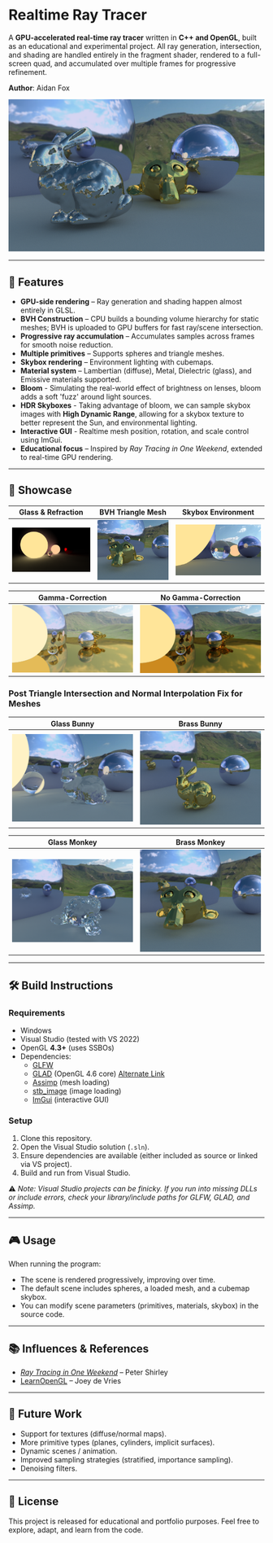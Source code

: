# Realtime Ray Tracer  

A **GPU-accelerated real-time ray tracer** written in **C++ and OpenGL**, built as an educational and experimental project. All ray generation, intersection, and shading are handled entirely in the fragment shader, rendered to a full-screen quad, and accumulated over multiple frames for progressive refinement.  

**Author**: Aidan Fox  

![](screenshots/metal-meshes.png)

---

## 🚀 Features  

- **GPU-side rendering** – Ray generation and shading happen almost entirely in GLSL.  
- **BVH Construction** – CPU builds a bounding volume hierarchy for static meshes; BVH is uploaded to GPU buffers for fast ray/scene intersection.  
- **Progressive ray accumulation** – Accumulates samples across frames for smooth noise reduction.  
- **Multiple primitives** – Supports spheres and triangle meshes.  
- **Skybox rendering** – Environment lighting with cubemaps.  
- **Material system** – Lambertian (diffuse), Metal, Dielectric (glass), and Emissive materials supported.
- **Bloom** - Simulating the real-world effect of brightness on lenses, bloom adds a soft 'fuzz' around light sources.
- **HDR Skyboxes** - Taking advantage of bloom, we can sample skybox images with **High Dynamic Range**, allowing for a skybox texture to better represent the Sun, and environmental lighting.
- **Interactive GUI** - Realtime mesh position, rotation, and scale control using ImGui.  
- **Educational focus** – Inspired by *Ray Tracing in One Weekend*, extended to real-time GPU rendering.

---

## 📸 Showcase  

| Glass & Refraction | BVH Triangle Mesh | Skybox Environment | 
|--------------------|-------------------|--------------------|
| ![](screenshots/Realtime_image1.png) | ![](screenshots/brass-monkey.png) | ![](screenshots/skybox_render2.png) |

| Gamma-Correction | No Gamma-Correction |
|------------------|---------------------|
| ![](screenshots/gamma_correction.png) | ![](screenshots/no_gamma.png) |

### Post Triangle Intersection and Normal Interpolation Fix for Meshes

| Glass Bunny | Brass Bunny |
|-------------|-------------|
| ![](screenshots/glass-bunny.png) | ![](screenshots/brass-bunny.png) |

| Glass Monkey | Brass Monkey |
|-------------|-------------|
| ![](screenshots/glass-monkey.png) | ![](screenshots/brass-monkey.png) |

---

## 🛠️ Build Instructions  

### Requirements  
- Windows  
- Visual Studio (tested with VS 2022)  
- OpenGL **4.3+** (uses SSBOs)  
- Dependencies:  
  - [GLFW](https://www.glfw.org/)  
  - [GLAD](https://glad.dav1d.de/) (OpenGL 4.6 core)  [Alternate Link](https://gen.glad.sh/)
  - [Assimp](https://github.com/assimp/assimp) (mesh loading)  
  - [stb_image](https://github.com/nothings/stb) (image loading)
  - [ImGui](https://github.com/ocornut/imgui) (interactive GUI)

### Setup  
1. Clone this repository.  
2. Open the Visual Studio solution (`.sln`).  
3. Ensure dependencies are available (either included as source or linked via VS project).  
4. Build and run from Visual Studio.  

⚠️ *Note: Visual Studio projects can be finicky. If you run into missing DLLs or include errors, check your library/include paths for GLFW, GLAD, and Assimp.*  

---

## 🎮 Usage  

When running the program:  
- The scene is rendered progressively, improving over time.  
- The default scene includes spheres, a loaded mesh, and a cubemap skybox.  
- You can modify scene parameters (primitives, materials, skybox) in the source code.  

---

## 📚 Influences & References  

- [*Ray Tracing in One Weekend*](https://raytracing.github.io/) – Peter Shirley  
- [LearnOpenGL](https://learnopengl.com/) – Joey de Vries  

---

## 🔮 Future Work  

- Support for textures (diffuse/normal maps).  
- More primitive types (planes, cylinders, implicit surfaces).  
- Dynamic scenes / animation.  
- Improved sampling strategies (stratified, importance sampling).  
- Denoising filters.  

---

## 📜 License  

This project is released for educational and portfolio purposes. Feel free to explore, adapt, and learn from the code. 
